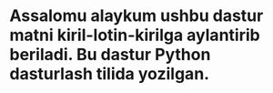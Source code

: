 # Assalomu alaykum ushbu dastur matni kiril-lotin-kirilga aylantirib beriladi. Bu dastur Python dasturlash tilida yozilgan.
